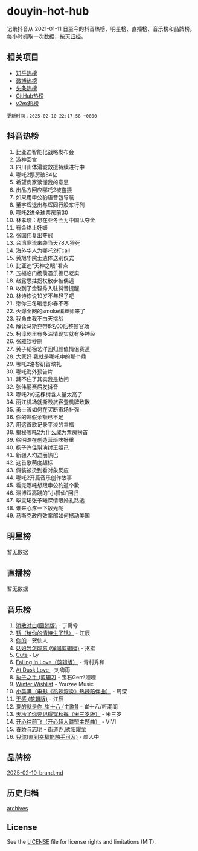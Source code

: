 # douyin-hot-hub

记录抖音从 2021-01-11 日至今的抖音热榜、明星榜、直播榜、音乐榜和品牌榜。每小时抓取一次数据，按天[归档](archives)。

## 相关项目

- [知乎热榜](https://github.com/lonnyzhang423/zhihu-hot-hub)
- [微博热榜](https://github.com/lonnyzhang423/weibo-hot-hub)
- [头条热榜](https://github.com/lonnyzhang423/toutiao-hot-hub)
- [GitHub热榜](https://github.com/lonnyzhang423/github-hot-hub)
- [v2ex热榜](https://github.com/lonnyzhang423/v2ex-hot-hub)


`更新时间：2025-02-10 22:17:58 +0800`

## 抖音热榜

1. 比亚迪智能化战略发布会
1. 游神回宫
1. 四川山体滑坡救援持续进行中
1. 哪吒2票房破84亿
1. 希望商家读懂我的意思
1. 出品方回应哪吒2被盗摄
1. 如果用申公豹语音包导航
1. 董宇辉退出与辉同行股东行列
1. 哪吒2进全球票房前30
1. 林孝埈：想在亚冬会为中国队夺金
1. 有金终止妊娠
1. 张国伟复出夺冠
1. 台湾寒流来袭当天78人猝死
1. 海外华人为哪吒2打call
1. 黄旭华院士遗体送别仪式
1. 比亚迪“天神之眼”看点
1. 五福临门杨羡遇乐善已老实
1. 赵露思拄拐杖散步被偶遇
1. 收到了金智秀入驻抖音提醒
1. 林诗栋说19岁不年轻了吧
1. 愿你三冬暖愿你春不寒
1. 火爆全网的smoke编舞师来了
1. 我命由我不由天挑战
1. 解读马斯克带6名00后整顿官场
1. 柯淳剧里有多深情现实就有多神经
1. 张雅钦秒删
1. 黄子韬徐艺洋回归颜值情侣赛道
1. 大家好 我就是哪吒中的那个鼎
1. 哪吒2洛杉矶首映礼
1. 哪吒海外预告片
1. 藏不住了其实我是敖闰
1. 张伟丽赛后发抖音
1. 哪吒2的这棵树含人量太高了
1. 丽江机场就撕毁旅客登机牌致歉
1. 勇士该如何在买断市场补强
1. 你的寒假余额已不足
1. 用这首歌记录平淡的幸福
1. 揭秘哪吒2为什么成为票房榜首
1. 徐明浩在创造营班味好重
1. 杨子许佳琪演纣王妲己
1. 新疆人均迪丽热巴
1. 这首歌萌度超标
1. 假装被烫到看对象反应
1. 哪吒2开篇音乐创作故事
1. 看完哪吒想跟申公豹道个歉
1. 淄博踩高跷的“小狐仙”回归
1. 毕雯珺张予曦深情眼婚礼路透
1. 谁来心疼一下敖光呢
1. 马斯克政府效率部如何撼动美国

## 明星榜

暂无数据

## 直播榜

暂无数据

## 音乐榜

1. [消散对白(圆梦版)](https://sf5-hl-cdn-tos.douyinstatic.com/obj/tos-cn-ve-2774/og4jB5I5IizzoZVAAAzWgBMAsMDWoArfwBOiFs) - 丁禹兮
1. [锈（给你的情诗生了锈）](https://sf5-hl-cdn-tos.douyinstatic.com/obj/tos-cn-ve-2774/o8a1PBtVqIYbPEGK6e5A4egedVMdm3fCIz6bbE) - 江辰
1. [你的](https://sf5-hl-cdn-tos.douyinstatic.com/obj/tos-cn-ve-2774/oYuIeKf42jB7sEV6B2upMdpYAgfrQWj0FeRegh) - 贺仙人
1. [姑娘我怎能忘 (弹唱剪辑版)](https://sf5-hl-cdn-tos.douyinstatic.com/obj/tos-cn-ve-2774/okamwrBGEMz6illuEofAsMV4yzF5tVWbBiA5AI) - 抠抠
1. [Cute](https://sf5-hl-cdn-tos.douyinstatic.com/obj/tos-cn-ve-2774/o4IbIzHWKAAB4wsS5qMBRiiAlEBGTpQRNfFvuo) - Ly
1. [Falling In Love（剪辑版）](https://sf5-hl-cdn-tos.douyinstatic.com/obj/tos-cn-ve-2774/o8ajpA8zzgBPahbBIO8AcKGBLJezFCRd1wfP9f) - 青村秀和
1. [ At Dusk  Love ](https://sf5-hl-cdn-tos.douyinstatic.com/obj/tos-cn-ve-2774/o8CrpCf5CaYgI4ZrtQgMQAFEfuGqNnRSDQAPBc) - 刘嗨雨
1. [执子之手 (剪辑2)](https://sf5-hl-cdn-tos.douyinstatic.com/obj/tos-cn-ve-2774/oUoZLQjCc31XzqsBnBQUNgeKtYPBcgbFDwtfcu) - 宝石Gem\哩哩
1. [Winter Wishlist](https://sf5-hl-cdn-tos.douyinstatic.com/obj/tos-cn-ve-2774/oIIgUOeamCFCVAzxN6MFRLIBlLGpUqQxeeHrLE) - Youzee Music
1. [小美满（电影《热辣滚烫》热辣陪伴曲）](https://sf5-hl-cdn-tos.douyinstatic.com/obj/tos-cn-ve-2774/o0GAn2lSgfZIDUgtevCGDQYnFg4CwnrBaxbTZL) - 周深
1. [无感 (剪辑版)](https://sf6-cdn-tos.douyinstatic.com/obj/tos-cn-ve-2774/o0eIsUzJBDlQaQFC5OFlgbMEZC1TFYBftOBn6p) - 江辰
1. [爱的就是你_崔十八 (主歌1)](https://sf5-hl-cdn-tos.douyinstatic.com/obj/tos-cn-ve-2774/oI5BO5DhFZ6UTcNCnZaOCBLtZ7WIMQGfgnXf5E) - 崔十八/听潮阁
1. [天冷了你要记得穿秋裤（米三岁版）](https://sf5-hl-cdn-tos.douyinstatic.com/obj/tos-cn-ve-2774/oQlIwVIDWiZ6BQilAorS7MA0AgCkQDvcZAdm1) - 米三岁
1. [开心往前飞（开心超人联盟主题曲）](https://sf5-hl-cdn-tos.douyinstatic.com/obj/tos-cn-ve-2774/9d8fb7c82cf1421fb93a9fe925275e0a) - VIVI
1. [春娇与志明](https://sf5-hl-cdn-tos.douyinstatic.com/obj/tos-cn-ve-2774/e530d8fceb7044b39707d7f9ff54add1) - 街道办,欧阳耀莹
1. [只你(直到幸福能触手可及)](https://sf5-hl-cdn-tos.douyinstatic.com/obj/tos-cn-ve-2774/o0lBkRDzFTeaVSUz3ZZSCBVtZ5DIMQGfgmEAuE) - 颜人中

## 品牌榜

[2025-02-10-brand.md](archives/2025-02-10-brand.md)

## 历史归档

[archives](archives)

## License

See the [LICENSE](LICENSE) file for license rights and limitations (MIT).
